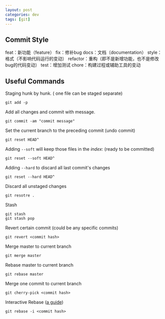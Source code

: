 ```yaml
---
layout: post
categories: dev
tags: [git]
---
```

## Commit Style
feat：新功能（feature）
fix：修补bug
docs：文档（documentation）
style： 格式（不影响代码运行的变动）
refactor：重构（即不是新增功能，也不是修改bug的代码变动）
test：增加测试
chore：构建过程或辅助工具的变动

## Useful Commands
Staging hunk by hunk. ( one file can be staged separate)
```
git add -p
```
Add all changes and commit with message.
```
git commit -am "commit message"
```
Set the current branch to the preceding commit (undo commit)
```
git reset HEAD^
```
Adding `--soft` will keep those files in the _index_: (ready to be committed)
```
git reset --soft HEAD^
```
Adding `--hard` to discard all last commit's changes
```
git reset --hard HEAD^
```
Discard all unstaged changes
```
git resotre .
```
Stash
```
git stash
git stash pop
```
Revert certain commit (could be any specific commits)
```
git revert <commit hash>
```
Merge master to current branch
```
git merge master
```
Rebase master to current branch
```
git rebase master
```
Merge one commit to current branch
```
git cherry-pick <commit hash>
```
Interactive Rebase ([a guide](https://hackernoon.com/beginners-guide-to-interactive-rebasing-346a3f9c3a6d))
```
git rebase -i <commit hash>
```